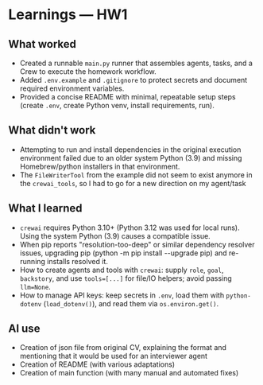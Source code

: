 # Learnings — HW1

## What worked

- Created a runnable `main.py` runner that assembles agents, tasks, and a Crew to execute the homework workflow.
- Added `.env.example` and `.gitignore` to protect secrets and document required environment variables.
- Provided a concise README with minimal, repeatable setup steps (create `.env`, create Python venv, install requirements, run).

## What didn't work

- Attempting to run and install dependencies in the original execution environment failed due to an older system Python (3.9) and missing Homebrew/python installers in that environment.
- The `FileWriterTool` from the example did not seem to exist anymore in the `crewai_tools`, so I had to go for a new direction on my agent/task

## What I learned

- `crewai` requires Python 3.10+ (Python 3.12 was used for local runs). Using the system Python (3.9) causes a compatible issue.
- When pip reports "resolution-too-deep" or similar dependency resolver issues, upgrading pip (python -m pip install --upgrade pip) and re-running installs resolved it.
 - How to create agents and tools with `crewai`: supply `role`, `goal`, `backstory`, and use `tools=[...]` for file/IO helpers; avoid passing `llm=None`.
 - How to manage API keys: keep secrets in `.env`, load them with `python-dotenv` (`load_dotenv()`), and read them via `os.environ.get()`.

## AI use

- Creation of json file from original CV, explaining the format and mentioning that it would be used for an interviewer agent
- Creation of README (with various adaptations)
- Creation of main function (with many manual and automated fixes)
